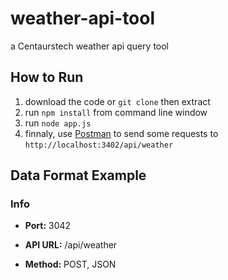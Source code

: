 # weather-api-tool
a Centaurstech weather api query tool

## How to Run

1. download the code or `git clone` then extract
2. run `npm install` from command line window
3. run `node app.js`
4. finnaly, use [Postman](https://www.getpostman.com/) to send some requests to `http://localhost:3402/api/weather`


## Data Format Example

### Info

+ **Port:** 3042

+ **API URL:** /api/weather

+ **Method:** POST, JSON



